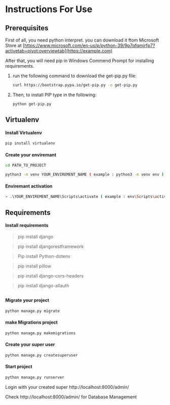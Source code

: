 

# Instructions For Use


## Prerequisites

First of all, you need python interpret.
you can download it ftom Microsoft Store at [https://www.microsoft.com/en-us/p/python-39/9p7qfqmjrfp7?activetab=pivot:overviewtab](https://example.com)

After that, you will need pip in Windows Commend Prompt for installing requirements.

1. run the following command to download the get-pip.py file:
    ```sh
    curl https://bootstrap.pypa.io/get-pip.py -o get-pip.py
    ```
2. Then, to install PIP type in the following:
    ```sh
    python get-pip.py
    ```

## Virtualenv

#### Install Virtualenv
```sh
pip install virtualenv
```

#### Create your enviremant
```sh
cd PATH_TO_PROJECT 

python3 -m venv YOUR_ENVIREMENT_NAME ( example : python3 -m venv env )
```

#### Enviremant activation
```sh
> .\YOUR_ENVIREMENT_NAME\Scripts\activate ( example : env\Scripts\activate)
```

## Requirements

#### Install requirements


>pip install django

>pip install djangorestframework

>Pip install Python-dotenv

>pip install pillow

>pip install django-cors-headers

>pip install django-allauth



##

#### Migrate your project
```sh
python manage.py migrate
```

#### make Migrations project
```sh
python manage.py makemigrations
```

#### Create your super user
```sh
python manage.py createsuperuser
```

#### Start project
```sh
python manage.py runserver
```

Login with your created super http://localhost:8000/admin/

Check http://localhost:8000/admin/ for Database Management
